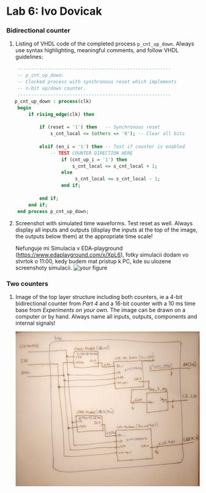 # Lab 6: Ivo Dovicak

### Bidirectional counter

1. Listing of VHDL code of the completed process `p_cnt_up_down`. Always use syntax highlighting, meaningful comments, and follow VHDL guidelines:

```vhdl
    --------------------------------------------------------
    -- p_cnt_up_down:
    -- Clocked process with synchronous reset which implements
    -- n-bit up/down counter.
    --------------------------------------------------------
   p_cnt_up_down : process(clk)
    begin
        if rising_edge(clk) then
        
            if (reset = '1') then   -- Synchronous reset
                s_cnt_local <= (others => '0'); -- Clear all bits

            elsif (en_i = '1') then -- Test if counter is enabled
                -- TEST COUNTER DIRECTION HERE
                    if (cnt_up_i = '1') then
                        s_cnt_local <= s_cnt_local + 1;
                    else
                         s_cnt_local <= s_cnt_local - 1;
                    end if;

            end if;
        end if;
    end process p_cnt_up_down;
```

2. Screenshot with simulated time waveforms. Test reset as well. Always display all inputs and outputs (display the inputs at the top of the image, the outputs below them) at the appropriate time scale!


   Nefunguje mi Simulacia v EDA-playground (https://www.edaplayground.com/x/XpL6), fotky simulacii dodam vo stvrtok o 11:00, kedy budem mat pristup k PC, kde su ulozene screenshoty simulacii.
   ![your figure]()

### Two counters

1. Image of the top layer structure including both counters, ie a 4-bit bidirectional counter from *Part 4* and a 16-bit counter with a 10 ms time base from *Experiments on your own*. The image can be drawn on a computer or by hand. Always name all inputs, outputs, components and internal signals!

   ![schema_counter_updown](schema_counter_updown.png)
